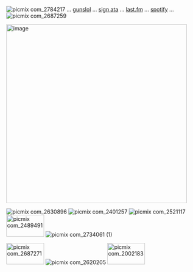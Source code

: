
![picmix com_2784217](https://github.com/user-attachments/assets/fa4d9978-fc64-4533-b676-34b78de1c098)
 ... [gunslol](http://guns.lol/boyrot) ... [sign ata](https://prophetoffalsehope.atabook.org/) ... [last.fm](https://www.last.fm/user/corpsehem) ... [spotify](https://open.spotify.com/user/31iydpcy5qoohkge2fdzy2oukuvy?si=f43be6e7120f49bc&nd=1&dlsi=f0a492e36d604d00) ... ![picmix com_2687259](https://github.com/user-attachments/assets/cfdbb502-343d-406d-a6ed-628446be03db)


<img width="474" height="470" alt="image" src="https://github.com/user-attachments/assets/375693b9-3c26-4437-b682-16c5607b839a" />


 
 ![picmix com_2630896](https://github.com/user-attachments/assets/06871c84-0014-448a-aa30-dc1ad637e227) ![picmix com_2401257](https://github.com/user-attachments/assets/3e1f7db2-d9ff-4ad9-8cbe-2d15082cdf1b) ![picmix com_2521117](https://github.com/user-attachments/assets/d223dd3f-51cb-4741-87ec-cf0c762a6899) <img width="99" height="57" alt="picmix com_2489491" src="https://github.com/user-attachments/assets/128ca510-6e6d-4702-9e3b-4f237d18aa9e" />  ![picmix com_2734061 (1)](https://github.com/user-attachments/assets/d7a1ecb5-172e-4eab-9c29-908d69b040d7) 

 <img width="99" height="56" alt="picmix com_2687271" src="https://github.com/user-attachments/assets/9b033ef6-094c-4de8-a689-ff0344de31ab" />  ![picmix com_2620205](https://github.com/user-attachments/assets/723151ef-2e67-42c4-b291-71e89e1851cf)  <img width="99" height="56" alt="picmix com_2002183" src="https://github.com/user-attachments/assets/8f55946b-818e-46a8-979d-9e82b4b0ae93" />










